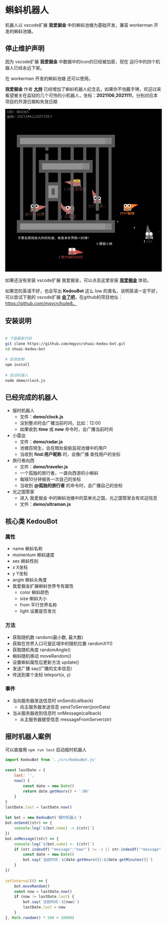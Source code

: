 # 蝌蚪机器人

机器人以 vscode扩展 **我爱掘金** 中的蝌蚪池塘为基础开发，兼容 workerman 开发的蝌蚪池塘。



## 停止维护声明

因为 vscode扩展 **我爱掘金** 中数据中的icon的已经被加密，现在 运行中的四个机器人已经永远下架。

在 workerman 开发的蝌蚪池塘 还可以使用。

**我爱掘金** 作者 [**大帅**](https://github.com/ezshine) 已经增加了蝌蚪机器人纪念去，如果你不怕戴手铐，欢迎过来看望被关在监狱的几个可怜的小机器人，坐标：**2021106**,**2021111**，分别对应本项目的开源日期和失效日期

![](image/monument.png)



如果还没有安装 vscode扩展 我爱掘金，可以点击这里安装 [**我爱掘金**](https://marketplace.visualstudio.com/items?itemName=ezshine.ilovejuejin) 体验。

如果您的英语不好，也会写出 **KedouBot** 这么 low 的类名，说明英语一定不好，可以尝试下我的 vscode扩展 [**会了吧**](https://marketplace.visualstudio.com/items?itemName=mqycn.huile8)，在github的项目地址：https://github.com/mqycn/huile8。

## 安装说明

```bash

# 下载最新代码
git clone https://github.com/mqycn/shuai-kedou-bot.git
cd shuai-kedou-bot

# 安装依赖
npm install

# 启动机器人
node demo/clock.js
```


## 已经完成的机器人

- 报时机器人
  - 文件：**demo/clock.js**
  - 没到整点时会广播当前时间，比如：12:00
  - 如果收到 **time** 或 **now** 命令时，会广播当前时间
- 小雷达
  - 文件：**demo/radar.js**
  - 池塘百晓生，会在暗处偷偷监视池塘中的用户
  - 当收到 **find:用户昵称** 时，会像广播 查找用户的坐标 
- 旅行者向西
  - 文件：**demo/traveler.js**
  - 一个孤独的旅行者，一直向西游的小蝌蚪
  - 每隔10分钟报告一次自己的坐标
  - 当收到 **@孤独的旅行者** 的命令时，会广播自己的坐标
- 光之国管家
  - 进入 我爱掘金 中的蝌蚪池塘中的菜单光之国，光之国管家会有欢迎信息
  - 文件：**demo/ultraman.js**


## 核心类 KedouBot

### 属性
- name  蝌蚪名称
- momentum 蝌蚪速度
- sex 蝌蚪性别
- x  X坐标
- y  Y坐标
- angle 蝌蚪头角度
- 我爱掘金扩展蝌蚪世界专有属性
  - color 蝌蚪颜色
  - size  蝌蚪大小
  - from 平行世界名称
  - light  设置是否发光


### 方法

- 获取随机数 random(最小数, 最大数)
- 获取在世界入口可是区域中的随机位置 randomXY()
- 获取随机角度 randomAngle()
- 蝌蚪随机移动 moveRandom()
- 设置蝌蚪属性后更新方法 update()
- 发送广播 say(广播的文本信息)
- 传送到某个坐标 teleport(x, y)

### 事件

- 当向服务器发送信息时 onSend(callback)
  - 向主服务器发送信息 sendToServer(jsonData)
- 当从服务器收到信息时 onMessage(callback)
  - 从主服务器接受信息 messageFromServer(str)


## 报时机器人案例

可以直接用 ```npm run test``` 启动报时机器人

```javascript
import KedouBot from '../src/KedouBot.js'

const lastDate = {
    last: '',
    now() {
        const date = new Date()
        return date.getHours() + ':00'
    }
}
lastDate.last = lastDate.now()

let bot = new KedouBot('报时机器人')
bot.onSend((str) => {
    console.log(`${bot.name} -> ${str}`)
})
bot.onMessage((str) => {
    console.log(`${bot.name} <- ${str}`)
    if (str.indexOf('"message":"now"') != -1 || str.indexOf('"message":"time"') != -1) {
        const date = new Date()
        bot.say(`当前时间：${date.getHours()}:${date.getMinutes()}`)
    }
})

setInterval(() => {
    bot.moveRandom()
    const now = lastDate.now()
    if (now != lastDate.last) {
        bot.say(`当前时间：${now}`)
        lastDate.last = now
    }
}, Math.random() * 500 + 10000)

```